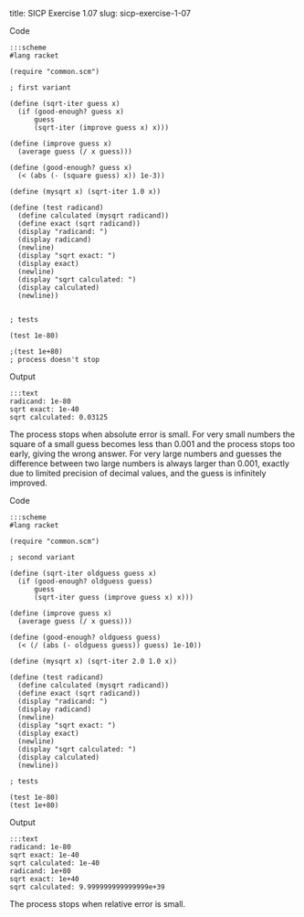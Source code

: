 title: SICP Exercise 1.07
slug: sicp-exercise-1-07

Code
```
:::scheme
#lang racket

(require "common.scm")

; first variant

(define (sqrt-iter guess x)
  (if (good-enough? guess x)
      guess
      (sqrt-iter (improve guess x) x)))

(define (improve guess x)
  (average guess (/ x guess)))

(define (good-enough? guess x)
  (< (abs (- (square guess) x)) 1e-3))

(define (mysqrt x) (sqrt-iter 1.0 x))

(define (test radicand)
  (define calculated (mysqrt radicand))
  (define exact (sqrt radicand))
  (display "radicand: ")
  (display radicand)
  (newline)
  (display "sqrt exact: ")
  (display exact)
  (newline)
  (display "sqrt calculated: ")
  (display calculated)
  (newline))


; tests

(test 1e-80)

;(test 1e+80)
; process doesn't stop
```

Output
```
:::text
radicand: 1e-80
sqrt exact: 1e-40
sqrt calculated: 0.03125
```

The process stops when absolute error is small. For very small numbers
the square of a small guess becomes less than 0.001 and the process
stops too early, giving the wrong answer. For very large numbers and
guesses the difference between two large numbers is always larger than
0.001, exactly due to limited precision of decimal values, and the guess
is infinitely improved.

Code
```
:::scheme
#lang racket

(require "common.scm")

; second variant

(define (sqrt-iter oldguess guess x)
  (if (good-enough? oldguess guess)
      guess
      (sqrt-iter guess (improve guess x) x)))

(define (improve guess x)
  (average guess (/ x guess)))

(define (good-enough? oldguess guess)
  (< (/ (abs (- oldguess guess)) guess) 1e-10))

(define (mysqrt x) (sqrt-iter 2.0 1.0 x))

(define (test radicand)
  (define calculated (mysqrt radicand))
  (define exact (sqrt radicand))
  (display "radicand: ")
  (display radicand)
  (newline)
  (display "sqrt exact: ")
  (display exact)
  (newline)
  (display "sqrt calculated: ")
  (display calculated)
  (newline))

; tests

(test 1e-80)
(test 1e+80)
```

Output
```
:::text
radicand: 1e-80
sqrt exact: 1e-40
sqrt calculated: 1e-40
radicand: 1e+80
sqrt exact: 1e+40
sqrt calculated: 9.999999999999999e+39
```

The process stops when relative error is small.
